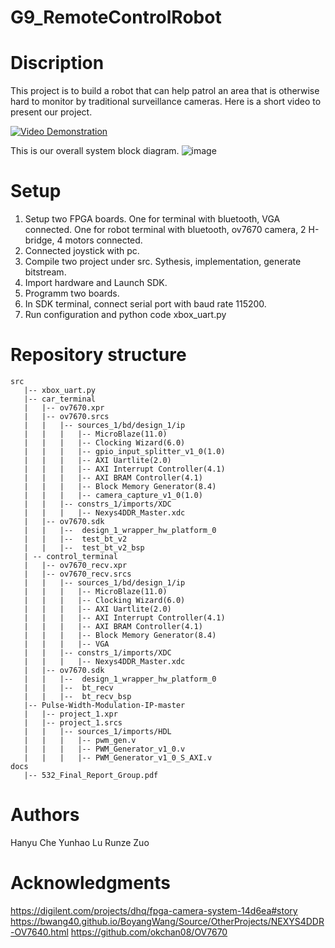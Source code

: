 # G9_RemoteControlRobot

# Discription

This project is to build a robot that can help patrol an area that is otherwise hard to monitor by traditional surveillance cameras. Here is a short video to present our project.


[![Video Demonstration](https://img.youtube.com/vi/PYYn_kXQ1YY/0.jpg)](https://www.youtube.com/watch?v=PYYn_kXQ1YY)

This is our overall system block diagram.
![image](https://user-images.githubusercontent.com/81268575/231949596-facd79f7-081e-49d6-91b2-a561f2b2ccc2.png)

# Setup

1. Setup two FPGA boards. One for terminal with bluetooth, VGA connected. One for robot terminal with bluetooth, ov7670 camera, 2 H-bridge, 4 motors connected. 
2. Connected joystick with pc. 
3. Compile two project under src. Sythesis, implementation, generate bitstream. 
4. Import hardware and Launch SDK. 
5. Programm two boards. 
6. In SDK terminal, connect serial port with baud rate 115200. 
7. Run configuration and python code xbox_uart.py

# Repository structure
```
src
   |-- xbox_uart.py
   |-- car_terminal
   |   |-- ov7670.xpr 
   |   |-- ov7670.srcs
   |   |   |-- sources_1/bd/design_1/ip
   |   |   |   |-- MicroBlaze(11.0)
   |   |   |   |-- Clocking Wizard(6.0)
   |   |   |   |-- gpio_input_splitter_v1_0(1.0)
   |   |   |   |-- AXI Uartlite(2.0)
   |   |   |   |-- AXI Interrupt Controller(4.1)
   |   |   |   |-- AXI BRAM Controller(4.1)
   |   |   |   |-- Block Memory Generator(8.4)
   |   |   |   |-- camera_capture_v1_0(1.0)
   |   |   |-- constrs_1/imports/XDC
   |   |   |   |-- Nexys4DDR_Master.xdc
   |   |-- ov7670.sdk
   |   |   |--  design_1_wrapper_hw_platform_0
   |   |   |--  test_bt_v2
   |   |   |--  test_bt_v2_bsp
   | -- control_terminal
   |   |-- ov7670_recv.xpr 
   |   |-- ov7670_recv.srcs
   |   |   |-- sources_1/bd/design_1/ip
   |   |   |   |-- MicroBlaze(11.0)
   |   |   |   |-- Clocking Wizard(6.0)
   |   |   |   |-- AXI Uartlite(2.0)
   |   |   |   |-- AXI Interrupt Controller(4.1)
   |   |   |   |-- AXI BRAM Controller(4.1)
   |   |   |   |-- Block Memory Generator(8.4)
   |   |   |   |-- VGA
   |   |   |-- constrs_1/imports/XDC
   |   |   |   |-- Nexys4DDR_Master.xdc
   |   |-- ov7670.sdk
   |   |   |--  design_1_wrapper_hw_platform_0
   |   |   |--  bt_recv
   |   |   |--  bt_recv_bsp
   |-- Pulse-Width-Modulation-IP-master
   |   |-- project_1.xpr 
   |   |-- project_1.srcs
   |   |   |-- sources_1/imports/HDL
   |   |   |   |-- pwm_gen.v
   |   |   |   |-- PWM_Generator_v1_0.v
   |   |   |   |-- PWM_Generator_v1_0_S_AXI.v
docs
   |-- 532_Final_Report_Group.pdf
```
# Authors
Hanyu Che
Yunhao Lu
Runze Zuo

# Acknowledgments
https://digilent.com/projects/dhq/fpga-camera-system-14d6ea#story
https://bwang40.github.io/BoyangWang/Source/OtherProjects/NEXYS4DDR-OV7640.html
https://github.com/okchan08/OV7670
   
   
   
 
